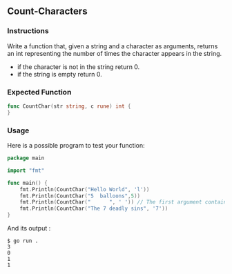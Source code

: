 ## Count-Characters

### Instructions

Write a function that, given a string and a character as arguments, returns an int representing the number of times the character appears in the string.

- if the character is not in the string return 0.
- if the string is empty return 0.

### Expected Function

```go
func CountChar(str string, c rune) int {
}
```

### Usage

Here is a possible program to test your function:

```go
package main

import "fmt"

func main() {
    fmt.Println(CountChar("Hello World", 'l'))
    fmt.Println(CountChar("5  balloons",5))
    fmt.Println(CountChar("		 ", ' ')) // The first argument contains one space and tabulations.
    fmt.Println(CountChar("The 7 deadly sins", '7'))
}
```

And its output :

```console
$ go run .
3
0
1
1
```

